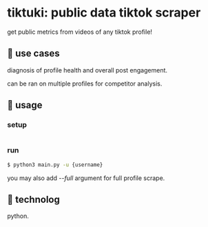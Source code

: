 # tiktuki: public data tiktok scraper
get public metrics from videos of any tiktok profile!

## :robot:  use cases
diagnosis of profile health and overall post engagement.


can be ran on multiple profiles for competitor analysis.

## :steam_locomotive: usage

### setup
```bash
```

### run
```bash
$ python3 main.py -u {username}
```
you may also add *--full* argument for full profile scrape.

## :jack_o_lantern: technolog
python.


